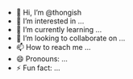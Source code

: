 - 👋 Hi, I’m @thongish
- 👀 I’m interested in ...
- 🌱 I’m currently learning ...
- 💞️ I’m looking to collaborate on ...
- 📫 How to reach me ...
- 😄 Pronouns: ...
- ⚡ Fun fact: ...

<!---
thongish/thongish is a ✨ special ✨ repository because its `README.md` (this file) appears on your GitHub profile.
You can click the Preview link to take a look at your changes.
--->
